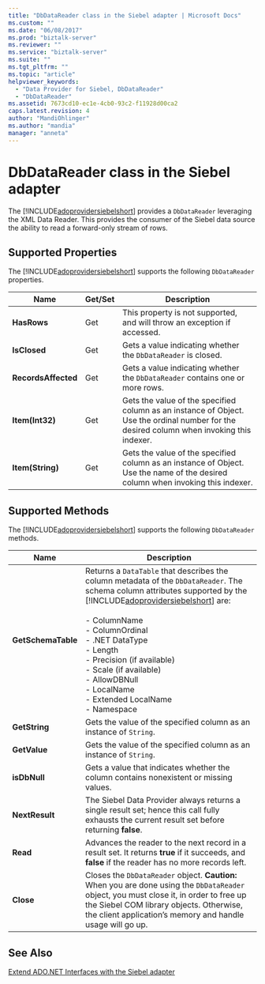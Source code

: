 ```yaml
---
title: "DbDataReader class in the Siebel adapter | Microsoft Docs"
ms.custom: ""
ms.date: "06/08/2017"
ms.prod: "biztalk-server"
ms.reviewer: ""
ms.service: "biztalk-server"
ms.suite: ""
ms.tgt_pltfrm: ""
ms.topic: "article"
helpviewer_keywords: 
  - "Data Provider for Siebel, DbDataReader"
  - "DbDataReader"
ms.assetid: 7673cd10-ec1e-4cb0-93c2-f11928d00ca2
caps.latest.revision: 4
author: "MandiOhlinger"
ms.author: "mandia"
manager: "anneta"
---
```

# DbDataReader class in the Siebel adapter
The [!INCLUDE[adoprovidersiebelshort](../../includes/adoprovidersiebelshort-md.md)] provides a `DbDataReader` leveraging the XML Data Reader. This provides the consumer of the Siebel data source the ability to read a forward-only stream of rows.  
  
## Supported Properties  
 The [!INCLUDE[adoprovidersiebelshort](../../includes/adoprovidersiebelshort-md.md)] supports the following `DbDataReader` properties.  
  
|Name|Get/Set|Description|  
|----------|--------------|-----------------|  
|**HasRows**|Get|This property is not supported, and will throw an exception if accessed.|  
|**IsClosed**|Get|Gets a value indicating whether the `DbDataReader` is closed.|  
|**RecordsAffected**|Get|Gets a value indicating whether the `DbDataReader` contains one or more rows.|  
|**Item(Int32)**|Get|Gets the value of the specified column as an instance of Object. Use the ordinal number for the desired column when invoking this indexer.|  
|**Item(String)**|Get|Gets the value of the specified column as an instance of Object. Use the name of the desired column when invoking this indexer.|  
  
## Supported Methods  
 The [!INCLUDE[adoprovidersiebelshort](../../includes/adoprovidersiebelshort-md.md)] supports the following `DbDataReader` methods.  
  
|Name|Description|  
|----------|-----------------|  
|**GetSchemaTable**|Returns a `DataTable` that describes the column metadata of the `DbDataReader`. The schema column attributes supported by the [!INCLUDE[adoprovidersiebelshort](../../includes/adoprovidersiebelshort-md.md)] are:<br /><br /> -   ColumnName<br />-   ColumnOrdinal<br />-   .NET DataType<br />-   Length<br />-   Precision (if available)<br />-   Scale (if available)<br />-   AllowDBNull<br />-   LocalName<br />-   Extended LocalName<br />-   Namespace|  
|**GetString**|Gets the value of the specified column as an instance of `String`.|  
|**GetValue**|Gets the value of the specified column as an instance of `String`.|  
|**isDbNull**|Gets a value that indicates whether the column contains nonexistent or missing values.|  
|**NextResult**|The Siebel Data Provider always returns a single result set; hence this call fully exhausts the current result set before returning **false**.|  
|**Read**|Advances the reader to the next record in a result set.  It returns **true** if it succeeds, and **false** if the reader has no more records left.|  
|**Close**|Closes the `DbDataReader` object. **Caution:**  When you are done using the `DbDataReader` object, you must close it, in order to free up the Siebel COM library objects. Otherwise, the client application’s memory and handle usage will go up.|  
  
## See Also  
 [Extend ADO.NET Interfaces with the Siebel adapter](../../adapters-and-accelerators/adapter-siebel/extend-ado-net-interfaces-with-the-siebel-adapter.md)